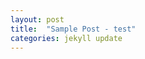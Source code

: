 ```yaml
---
layout: post
title:  "Sample Post - test"
categories: jekyll update
---
```



<div id="typewriter"></div>

<script>
  document.addEventListener("DOMContentLoaded", function () {
    const text = `그런데 새로운 방법으로 등장해요. 원격 교육은 일단 기본적으로 매체를 쓰긴 하지만 일단은 매체를 써서 학습자랑 교수자가 떨어져 있는 컨셉이에요. 일반적으로 블렌디드 러닝은 블렌디드 라는게 믹스했다 섞었다는 의미잖아요.

온오프라인을 섞습니다. 근데 뭐냐면 이런 컨셉이에요. 그냥 무조건 섞으면 되냐? 아닙니다.

면대면 학습과 온라인 학습을 의도적으로 결합해야 돼요. 의도적인 게 중요한 거예요. 왜 의도적으로 하냐? 그냥 하나만 하지.

뭐 하루 두 개 하냐 하는데 각각의 방식이 장점이 있습니다. 분명히 장점이 있어요. 예를 들어서 오프라인 강의는 돌려볼 수 있습니까? 못 본단 말이에요.

시간을 돌릴 수 없잖아요. 못 돌리니까. 온라인 강의는 보다가 이렇게 돌릴 수도 있고.

교수님이 좀 약간 말씀 느리시다. 그러면 1.5배 이렇게 하시잖아요. 심지어 2배속 하는 분들도 있고.

그래서 그런 식으로`;

    const container = document.getElementById("typewriter");
    let i = 0;


  function typeNext() {
    if (i < text.length) {
      const char = text[i] === '\n' ? '<br>' : text[i];
      container.innerHTML += char;
      i++;

      // 항상 최신 위치로 스크롤 (무조건 강제 스크롤)
      container.scrollTop = container.scrollHeight;

      setTimeout(typeNext, 30);
    }
  }
    }

    typeNext();
  });
</script>

<style>
  #typewriter {
    font-family: 'Courier New', monospace;
    font-size: 1.2rem;
    white-space: pre-wrap;
    word-break: break-word;
    line-height: 1.8;
    color: black;
    height:200px;
    overflow:auto;
  }
</style>
